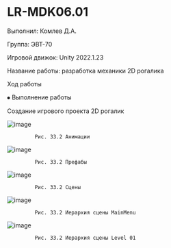 # LR-MDK06.01		
Выполнил: Комлев Д.А.

Группа: ЭВТ-70

Игровой движок: Unity 2022.1.23

Название работы: разработка механики 2D рогалика

Ход работы

⦁	Выполнение работы

Создание игрового проекта 2D рогалик

 ![image](https://user-images.githubusercontent.com/119409903/205115136-d7da3d46-f6b5-4d2f-90c9-d404858658d8.png)
 
             Рис. 33.2 Анимации

 ![image](https://user-images.githubusercontent.com/119409903/205116814-b3a92368-1401-432f-920d-f0a95b71868e.png)

             Рис. 33.2 Префабы

 ![image](https://user-images.githubusercontent.com/119409903/205116873-98089663-cfc2-4ca8-b50b-a02b825064ef.png)
 
             Рис. 33.2 Сцены



 ![image](https://user-images.githubusercontent.com/119409903/205116943-8876aa3a-d3d5-4860-a0c2-57a8ccdeea4d.png)

             Рис. 33.2 Иерархия сцены MainMenu

 ![image](https://user-images.githubusercontent.com/119409903/205117058-e5f6cd7b-f063-42ce-b4cc-5e07fae91a8b.png)

             Рис. 33.2 Иерархия сцены Level 01

